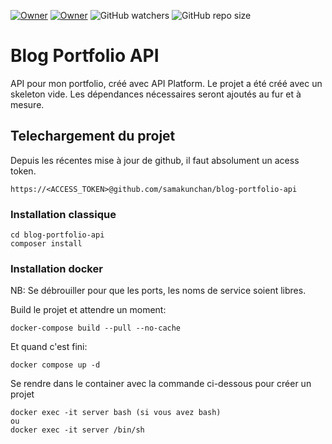 [![Owner](https://img.shields.io/badge/Owner-Samakunchan%20Technology-blue)](https://my-services.samakunchan.fr/)
[![Owner](https://img.shields.io/badge/Blog--Portfolio--API-v0.3.0-orange)](https://my-services.samakunchan.fr/)
![GitHub watchers](https://img.shields.io/github/watchers/samakunchan/blog-portfolio-api)
![GitHub repo size](https://img.shields.io/github/repo-size/samakunchan/blog-portfolio-api)
# Blog Portfolio API

API pour mon portfolio, créé avec API Platform. Le projet a été créé avec un skeleton vide. Les dépendances nécessaires seront ajoutés au fur et à mesure.

## Telechargement du projet
Depuis les récentes mise à jour de github, il faut absolument un acess token.

    https://<ACCESS_TOKEN>@github.com/samakunchan/blog-portfolio-api

### Installation classique

    cd blog-portfolio-api
    composer install

### Installation docker

NB: Se débrouiller pour que les ports, les noms de service soient libres.

Build le projet et attendre un moment:

    docker-compose build --pull --no-cache

Et quand c'est fini:

    docker compose up -d

Se rendre dans le container avec la commande ci-dessous pour créer un projet

    docker exec -it server bash (si vous avez bash)
    ou
    docker exec -it server /bin/sh
